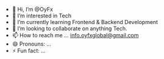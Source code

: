 - 👋 Hi, I’m @OyFx
- 👀 I’m interested in Tech
- 🌱 I’m currently learning Frontend & Backend Development
- 💞️ I’m looking to collaborate on anything Tech.
- 📫 How to reach me ... info.oyfxglobal@gmail.com
- 😄 Pronouns: ...
- ⚡ Fun fact: ...

<!---
OyFx/OyFx is a ✨ special ✨ repository because its `README.md` (this file) appears on your GitHub profile.
You can click the Preview link to take a look at your changes.
--->
